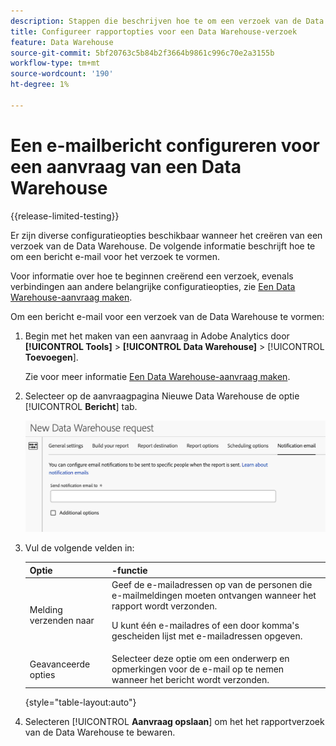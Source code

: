 ```yaml
---
description: Stappen die beschrijven hoe te om een verzoek van de Data Warehouse tot stand te brengen.
title: Configureer rapportopties voor een Data Warehouse-verzoek
feature: Data Warehouse
source-git-commit: 5bf20763c5b84b2f3664b9861c996c70e2a3155b
workflow-type: tm+mt
source-wordcount: '190'
ht-degree: 1%

---
```


# Een e-mailbericht configureren voor een aanvraag van een Data Warehouse

{{release-limited-testing}}

Er zijn diverse configuratieopties beschikbaar wanneer het creëren van een verzoek van de Data Warehouse. De volgende informatie beschrijft hoe te om een bericht e-mail voor het verzoek te vormen.

Voor informatie over hoe te beginnen creërend een verzoek, evenals verbindingen aan andere belangrijke configuratieopties, zie [Een Data Warehouse-aanvraag maken](/help/export/data-warehouse/create-request/t-dw-create-request.md).

Om een bericht e-mail voor een verzoek van de Data Warehouse te vormen:

1. Begin met het maken van een aanvraag in Adobe Analytics door **[!UICONTROL Tools]** > **[!UICONTROL Data Warehouse]** > [!UICONTROL **Toevoegen**].

   Zie voor meer informatie [Een Data Warehouse-aanvraag maken](/help/export/data-warehouse/create-request/t-dw-create-request.md).

1. Selecteer op de aanvraagpagina Nieuwe Data Warehouse de optie [!UICONTROL **Bericht**] tab.

   ![Tabblad Doel rapporteren](assets/dw-notification-email.png)

1. Vul de volgende velden in:

   | Optie | -functie |
   |---------|----------|
   | Melding verzenden naar | Geef de e-mailadressen op van de personen die e-mailmeldingen moeten ontvangen wanneer het rapport wordt verzonden. <p>U kunt één e-mailadres of een door komma&#39;s gescheiden lijst met e-mailadressen opgeven.</p> |
   | Geavanceerde opties | Selecteer deze optie om een onderwerp en opmerkingen voor de e-mail op te nemen wanneer het bericht wordt verzonden. |

   {style="table-layout:auto"}

1. Selecteren [!UICONTROL **Aanvraag opslaan**] om het het rapportverzoek van de Data Warehouse te bewaren.
